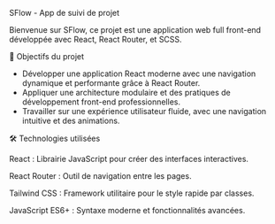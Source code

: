 SFlow - App de suivi de projet

Bienvenue sur SFlow, ce projet est une application web full front-end développée avec React, React Router, et SCSS.

🚀 Objectifs du projet

- Développer une application React moderne avec une navigation dynamique et performante grâce à React Router.
- Appliquer une architecture modulaire et des pratiques de développement front-end professionnelles.
- Travailler sur une expérience utilisateur fluide, avec une navigation intuitive et des animations.

🛠️ Technologies utilisées

React : Librairie JavaScript pour créer des interfaces interactives.

React Router : Outil de navigation entre les pages.

Tailwind CSS : Framework utilitaire pour le style rapide par classes.

JavaScript ES6+ : Syntaxe moderne et fonctionnalités avancées.